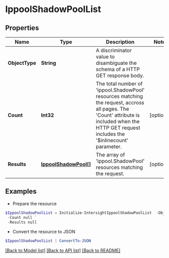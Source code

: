 # IppoolShadowPoolList
## Properties

Name | Type | Description | Notes
------------ | ------------- | ------------- | -------------
**ObjectType** | **String** | A discriminator value to disambiguate the schema of a HTTP GET response body. | 
**Count** | **Int32** | The total number of &#39;ippool.ShadowPool&#39; resources matching the request, accross all pages. The &#39;Count&#39; attribute is included when the HTTP GET request includes the &#39;$inlinecount&#39; parameter. | [optional] 
**Results** | [**IppoolShadowPool[]**](IppoolShadowPool.md) | The array of &#39;ippool.ShadowPool&#39; resources matching the request. | [optional] 

## Examples

- Prepare the resource
```powershell
$IppoolShadowPoolList = Initialize-IntersightIppoolShadowPoolList  -ObjectType null `
 -Count null `
 -Results null
```

- Convert the resource to JSON
```powershell
$IppoolShadowPoolList | ConvertTo-JSON
```

[[Back to Model list]](../README.md#documentation-for-models) [[Back to API list]](../README.md#documentation-for-api-endpoints) [[Back to README]](../README.md)

